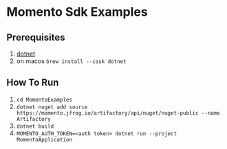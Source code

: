 # Momento Sdk Examples

## Prerequisites
1. [dotnet](https://dotnet.microsoft.com/download)
1. on macos `brew install --cask dotnet`

## How To Run
1. `cd MomentoExamples`
1. `dotnet nuget add source https://momento.jfrog.io/artifactory/api/nuget/nuget-public --name Artifactory`
1. `dotnet build`
1. `MOMENTO_AUTH_TOKEN=<auth token> dotnet run --project MomentoApplication`
